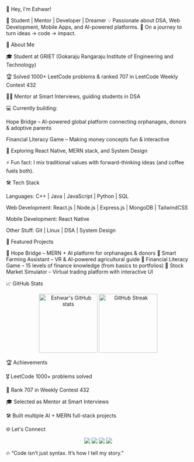 👋 Hey, I'm Eshwar!

🚀 Student | Mentor | Developer | Dreamer
💡 Passionate about DSA, Web Development, Mobile Apps, and AI-powered platforms.
🎯 On a journey to turn ideas → code → impact.

🌟 About Me

🎓 Student at GRIET (Gokaraju Rangaraju Institute of Engineering and Technology)

🏆 Solved 1000+ LeetCode problems & ranked 707 in LeetCode Weekly Contest 432

👨‍🏫 Mentor at Smart Interviews, guiding students in DSA

💻 Currently building:

Hope Bridge – AI-powered global platform connecting orphanages, donors & adoptive parents

Financial Literacy Game – Making money concepts fun & interactive

🌱 Exploring React Native, MERN stack, and System Design

⚡ Fun fact: I mix traditional values with forward-thinking ideas (and coffee fuels both).

🛠️ Tech Stack

Languages:
C++ | Java | JavaScript | Python | SQL

Web Development:
React.js | Node.js | Express.js | MongoDB | TailwindCSS

Mobile Development:
React Native

Other Stuff:
Git | Linux | DSA | System Design

📌 Featured Projects

🔹 Hope Bridge – MERN + AI platform for orphanages & donors
🔹 Smart Farming Assistant – VR & AI-powered agricultural guide
🔹 Financial Literacy Game – 15 levels of finance knowledge (from basics to portfolios)
🔹 Stock Market Simulator – Virtual trading platform with interactive UI

📈 GitHub Stats
<p align="center"> <img src="https://github-readme-stats.vercel.app/api?username=eshwar-github&show_icons=true&theme=radical" alt="Eshwar's GitHub stats" height="160"/> <img src="https://github-readme-streak-stats.herokuapp.com/?user=eshwar-github&theme=radical" alt="GitHub Streak" height="160"/> </p>
🏆 Achievements

🎖️ LeetCode 1000+ problems solved

🥇 Rank 707 in Weekly Contest 432

🎓 Selected as Mentor at Smart Interviews

🛠️ Built multiple AI + MERN full-stack projects

🌐 Let's Connect
<p align="center"> <a href="https://linkedin.com/in/your-linkedin"><img src="https://img.shields.io/badge/LinkedIn-0077B5?style=for-the-badge&logo=linkedin&logoColor=white"/></a> <a href="mailto:your-email@gmail.com"><img src="https://img.shields.io/badge/Email-D14836?style=for-the-badge&logo=gmail&logoColor=white"/></a> <a href="https://leetcode.com/your-leetcode"><img src="https://img.shields.io/badge/LeetCode-FFA116?style=for-the-badge&logo=leetcode&logoColor=black"/></a> <a href="https://github.com/eshwar-github"><img src="https://img.shields.io/badge/GitHub-181717?style=for-the-badge&logo=github&logoColor=white"/></a> </p>

🔥 “Code isn’t just syntax. It’s how I tell my story.”
